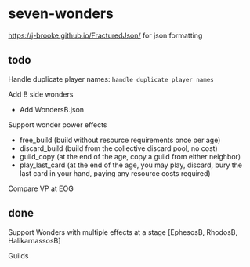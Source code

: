 # seven-wonders

https://j-brooke.github.io/FracturedJson/ 
for json formatting 


## todo
Handle duplicate player names: `handle duplicate player names`

Add B side wonders
- Add WondersB.json

Support wonder power effects
- free_build (build without resource requirements once per age)
- discard_build (build from the collective discard pool, no cost)
- guild_copy (at the end of the age, copy a guild from either neighbor)
- play_last_card (at the end of the age, you may play, discard, bury the last card in your hand, paying any resource costs required)


Compare VP at EOG

## done
Support Wonders with multiple effects at a stage [EphesosB, RhodosB, HalikarnassosB]

Guilds